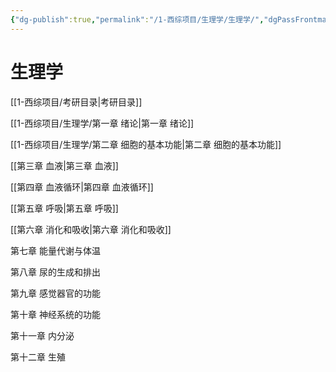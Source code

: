 ```yaml
---
{"dg-publish":true,"permalink":"/1-西综项目/生理学/生理学/","dgPassFrontmatter":true,"noteIcon":"","created":"2024-07-09T18:35:06.198+08:00","updated":"2024-07-14T18:13:17.441+08:00"}
---
```


# 生理学

[[1-西综项目/考研目录\|考研目录]]

[[1-西综项目/生理学/第一章 绪论\|第一章 绪论]]

[[1-西综项目/生理学/第二章 细胞的基本功能\|第二章 细胞的基本功能]]

[[第三章 血液\|第三章 血液]]

[[第四章 血液循环\|第四章 血液循环]]

[[第五章 呼吸\|第五章 呼吸]]

[[第六章 消化和吸收\|第六章 消化和吸收]]

第七章 能量代谢与体温

第八章 尿的生成和排出

第九章 感觉器官的功能

第十章 神经系统的功能

第十一章 内分泌

第十二章 生殖